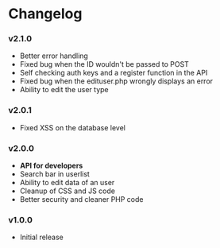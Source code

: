 # Changelog
### v2.1.0
 - Better error handling
 - Fixed bug when the ID wouldn't be passed to POST
 - Self checking auth keys and a register function in the API
 - Fixed bug when the edituser.php wrongly displays an error
 - Ability to edit the user type
### v2.0.1
 - Fixed XSS on the database level
### v2.0.0
 - **API for developers**
 - Search bar in userlist
 - Ability to edit data of an user
 - Cleanup of CSS and JS code
 - Better security and cleaner PHP code
### v1.0.0
 - Initial release